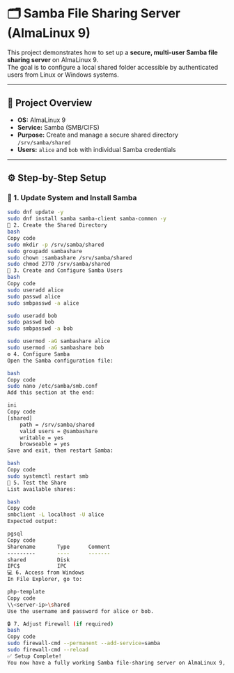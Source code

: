 # 🗂️ Samba File Sharing Server (AlmaLinux 9)

This project demonstrates how to set up a **secure, multi-user Samba file sharing server** on AlmaLinux 9.  
The goal is to configure a local shared folder accessible by authenticated users from Linux or Windows systems.

---

## 🧩 Project Overview

- **OS:** AlmaLinux 9  
- **Service:** Samba (SMB/CIFS)  
- **Purpose:** Create and manage a secure shared directory `/srv/samba/shared`  
- **Users:** `alice` and `bob` with individual Samba credentials

---

## ⚙️ Step-by-Step Setup

### 🧱 1. Update System and Install Samba
```bash
sudo dnf update -y
sudo dnf install samba samba-client samba-common -y
📁 2. Create the Shared Directory
bash
Copy code
sudo mkdir -p /srv/samba/shared
sudo groupadd sambashare
sudo chown :sambashare /srv/samba/shared
sudo chmod 2770 /srv/samba/shared
👥 3. Create and Configure Samba Users
bash
Copy code
sudo useradd alice
sudo passwd alice
sudo smbpasswd -a alice

sudo useradd bob
sudo passwd bob
sudo smbpasswd -a bob

sudo usermod -aG sambashare alice
sudo usermod -aG sambashare bob
⚙️ 4. Configure Samba
Open the Samba configuration file:

bash
Copy code
sudo nano /etc/samba/smb.conf
Add this section at the end:

ini
Copy code
[shared]
    path = /srv/samba/shared
    valid users = @sambashare
    writable = yes
    browseable = yes
Save and exit, then restart Samba:

bash
Copy code
sudo systemctl restart smb
🧪 5. Test the Share
List available shares:

bash
Copy code
smbclient -L localhost -U alice
Expected output:

pgsql
Copy code
Sharename       Type      Comment
---------       ----      -------
shared          Disk
IPC$            IPC
💻 6. Access from Windows
In File Explorer, go to:

php-template
Copy code
\\<server-ip>\shared
Use the username and password for alice or bob.

🔒 7. Adjust Firewall (if required)
bash
Copy code
sudo firewall-cmd --permanent --add-service=samba
sudo firewall-cmd --reload
✅ Setup Complete!
You now have a fully working Samba file-sharing server on AlmaLinux 9, ready to use for local or small-office testing.

